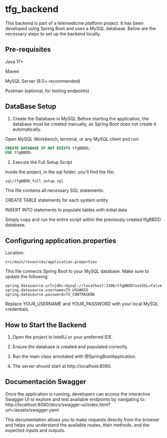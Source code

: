 # tfg_backend

This backend is part of a telemedicine platform project. It has been developed using Spring Boot and uses a MySQL database. Below are the necessary steps to set up the backend locally.

## Pre-requisites
Java 17+

Maven

MySQL Server (8.0+ recommended)

Postman (optional, for testing endpoints)

## DataBase Setup

1. Create the Database in MySQL
   Before starting the application, the database must be created manually, as Spring Boot does not create it automatically.

Open MySQL Workbench, terminal, or any MySQL client and run:

```sql
CREATE DATABASE IF NOT EXISTS tfgBBDD;
USE tfgBBDD;
```

2. Execute the Full Setup Script

Inside the project, in the sql folder, you'll find the file:
```plaintext
sql/tfgBBDD_full_setup.sql
```
This file contains all necessary SQL statements:

CREATE TABLE statements for each system entity

INSERT INTO statements to populate tables with initial data

Simply copy and run the entire script within the previously created tfgBBDD database.

## Configuring application.properties

Location:
```plaintext
src/main/resources/application.properties
```
This file connects Spring Boot to your MySQL database. Make sure to update the following:
```properties
spring.datasource.url=jdbc:mysql://localhost:3306/tfgBBDD?useSSL=false
spring.datasource.username=TU_USUARIO
spring.datasource.password=TU_CONTRASEÑA
```
Replace YOUR_USERNAME and YOUR_PASSWORD with your local MySQL credentials.

## How to Start the Backend
1. Open the project in IntelliJ or your preferred IDE.

2. Ensure the database is created and populated correctly.

3. Run the main class annotated with @SpringBootApplication.

4. The server should start at http://localhost:8080.

## Documentación Swagger

Once the application is running, developers can access the interactive Swagger UI to explore and test available endpoints by navigating to:
http://localhost:8080/docs/swagger-ui/index.html?url=/assets/swagger.yaml

This documentation allows you to make requests directly from the browser and helps you understand the available routes, their methods, and the expected inputs and outputs.



